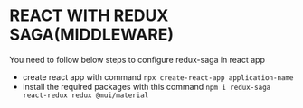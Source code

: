 # REACT WITH REDUX SAGA(MIDDLEWARE)
You need to follow below steps to configure redux-saga in react app

- create react app with command `npx create-react-app application-name`
- install the required packages with this command `npm i redux-saga react-redux redux @mui/material`
